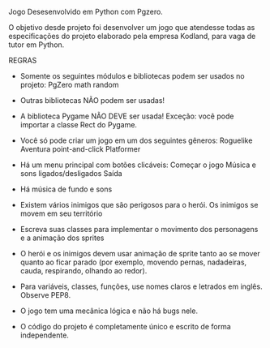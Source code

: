 Jogo Desesenvolvido em Python com Pgzero.

O objetivo desde projeto foi desenvolver um jogo que atendesse todas as especificações do projeto elaborado pela empresa Kodland, para vaga de tutor em Python.

REGRAS

 - Somente os seguintes módulos e bibliotecas podem ser usados ​​no projeto:
       PgZero
       math
       random
   
 - Outras bibliotecas NÃO podem ser usadas!
   
 - A biblioteca Pygame NÃO DEVE ser usada!
      Exceção: você pode importar a classe Rect do Pygame.

 - Você só pode criar um jogo em um dos seguintes gêneros:
      Roguelike
      Aventura point-and-click
      Platformer

 - Há um menu principal com botões clicáveis: 
      Começar o jogo 
      Música e sons ligados/desligados 
      Saída
   
 - Há música de fundo e sons
   
 - Existem vários inimigos que são perigosos para o herói. Os inimigos se movem em seu território
   
 - Escreva suas classes para implementar o movimento dos personagens e a animação dos sprites

 - O herói e os inimigos devem usar animação de sprite tanto ao se mover quanto ao ficar parado (por exemplo, movendo   pernas, nadadeiras, cauda, ​​respirando, olhando ao redor).
 - Para variáveis, classes, funções, use nomes claros e letrados em inglês. Observe PEP8.
 - O jogo tem uma mecânica lógica e não há bugs nele.
 - O código do projeto é completamente único e escrito de forma independente.
